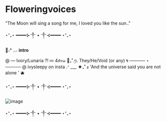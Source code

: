 # Floweringvoices
"The Moon will sing a song for me, I loved you like the sun.."

⋆⁺₊⋆ ━━━━⊱༒︎ • ༒︎⊰━━━━ ⋆⁺₊⋆

🐾˖° ⸝⸝ **intro**

@ — Ivory/Lunaria ?!   💤
4𝓉𝑒𝑒𝓃 🪽₊˚.ꪆ.    They/He/Void (or any)   🌀
  ───── ⋆ ─────
@ ivysleepy on insta .ᐟ
     ___ ★₊˚﹟’And the universe said you are not alone ’ 🫐

⋆⁺₊⋆ ━━━━⊱༒︎ • ༒︎⊰━━━━ ⋆⁺₊⋆

![image](https://github.com/user-attachments/assets/efbd9157-a330-4e89-b0d7-5a0eb5cbf785)

⋆⁺₊⋆ ━━━━⊱༒︎ • ༒︎⊰━━━━ ⋆⁺₊⋆
